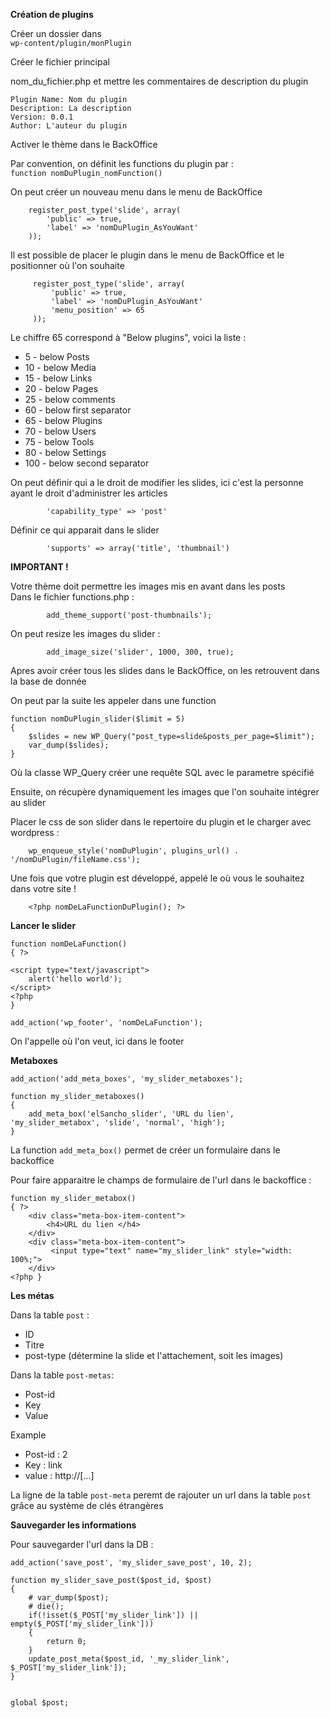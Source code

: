 **Création de plugins** 

Créer un dossier dans\
`wp-content/plugin/monPlugin`

Créer le fichier principal

nom_du_fichier.php et  mettre les commentaires de description du plugin

    Plugin Name: Nom du plugin
    Description: La description
    Version: 0.0.1
    Author: L'auteur du plugin

Activer le thème dans le BackOffice

Par convention, on définit les functions du plugin par : \
`function nomDuPlugin_nomFunction()`


On peut créer un nouveau menu dans le menu de BackOffice

        register_post_type('slide', array(
            'public' => true,
            'label' => 'nomDuPlugin_AsYouWant'
        ));
 Il est possible de placer le plugin dans le menu de BackOffice et le positionner où l'on souhaite 
 
         register_post_type('slide', array(
             'public' => true,
             'label' => 'nomDuPlugin_AsYouWant'
             'menu_position' => 65
         ));
         
Le chiffre 65 correspond à "Below plugins", voici la liste :

* 5 - below Posts
* 10 - below Media
* 15 - below Links
* 20 - below Pages
* 25 - below comments
* 60 - below first separator
* 65 - below Plugins
* 70 - below Users
* 75 - below Tools
* 80 - below Settings
* 100 - below second separator

On peut définir qui a le droit de modifier les slides, ici c'est la personne ayant le droit d'administrer les articles

            'capability_type' => 'post'

Définir ce qui apparait dans le slider

            'supports' => array('title', 'thumbnail')
**IMPORTANT !**

Votre thème doit permettre les images mis en avant dans les posts \
Dans le fichier functions.php : 

            add_theme_support('post-thumbnails');

On peut resize les images du slider : 
    
            add_image_size('slider', 1000, 300, true);


Apres avoir créer tous les slides dans le BackOffice, on les retrouvent dans la base de donnée

On peut par la suite les appeler dans une function
   
    function nomDuPlugin_slider($limit = 5)
    {
        $slides = new WP_Query("post_type=slide&posts_per_page=$limit");
        var_dump($slides);
    }

Où la classe WP_Query créer une requête SQL avec le parametre spécifié

Ensuite, on récupère dynamiquement les images que l'on souhaite intégrer au slider

Placer le css de son slider dans le repertoire du plugin et le charger avec wordpress : 

        wp_enqueue_style('nomDuPlugin', plugins_url() . '/nomDuPlugin/fileName.css');


Une fois que votre plugin est développé, appelé le où vous le souhaitez dans votre site ! 

        <?php nomDeLaFunctionDuPlugin(); ?>
        
__Lancer le slider__

    function nomDeLaFunction()
    { ?>
    
    <script type="text/javascript">
        alert('hello world');
    </script>
    <?php
    }

    add_action('wp_footer', 'nomDeLaFunction');
On l'appelle où l'on veut, ici dans le footer 

__Metaboxes__

    add_action('add_meta_boxes', 'my_slider_metaboxes');

    function my_slider_metaboxes()
    {
        add_meta_box('elSancho_slider', 'URL du lien', 'my_slider_metabox', 'slide', 'normal', 'high');
    }


La function `add_meta_box()` permet de créer un formulaire dans le backoffice

Pour faire apparaitre le champs de formulaire de l'url dans le backoffice : 
    
    function my_slider_metabox()
    { ?>
        <div class="meta-box-item-content">
            <h4>URL du lien </h4>
        </div>
        <div class="meta-box-item-content">
             <input type="text" name="my_slider_link" style="width: 100%;">
        </div>
    <?php }


__Les métas__

Dans la table `post` :
* ID
* Titre
* post-type (détermine la slide et l'attachement, soit les images)

Dans la table `post-metas`:

* Post-id
* Key
* Value

Example

* Post-id : 2
* Key : link
* value : http://[...]

La ligne de la table `post-meta` peremt de rajouter un url dans la table `post` grâce au système de clés étrangères

__Sauvegarder les informations__

Pour sauvegarder l'url dans la DB : 

    add_action('save_post', 'my_slider_save_post', 10, 2);

    function my_slider_save_post($post_id, $post)
    {
        # var_dump($post);
        # die();
        if(!isset($_POST['my_slider_link']) || empty($_POST['my_slider_link']))
        {
            return 0;
        }
        update_post_meta($post_id, '_my_slider_link', $_POST['my_slider_link']);
    }
    

    global $post;